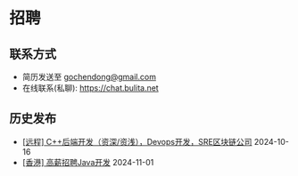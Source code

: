 # 招聘
## 联系方式
- 简历发送至 gochendong@gmail.com
- 在线联系(私聊): https://chat.bulita.net

## 历史发布
- [[远程] C++后端开发（资深/资浅），Devops开发，SRE区块链公司](https://github.com/gochendong/jobs/issues/1) 2024-10-16
- [[香港] 高薪招聘Java开发](https://github.com/gochendong/jobs/issues/2) 2024-11-01
